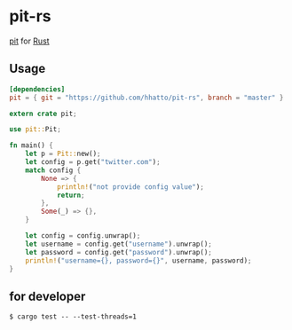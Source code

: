 # pit-rs

[pit](https://github.com/cho45/pit) for [Rust](https://www.rust-lang.org/)

## Usage

```toml
[dependencies]
pit = { git = "https://github.com/hhatto/pit-rs", branch = "master" }
```

```rust
extern crate pit;

use pit::Pit;

fn main() {
    let p = Pit::new();
    let config = p.get("twitter.com");
    match config {
        None => {
            println!("not provide config value");
            return;
        },
        Some(_) => {},
    }

    let config = config.unwrap();
    let username = config.get("username").unwrap();
    let password = config.get("password").unwrap();
    println!("username={}, password={}", username, password);
}
```


## for developer
```
$ cargo test -- --test-threads=1
```
